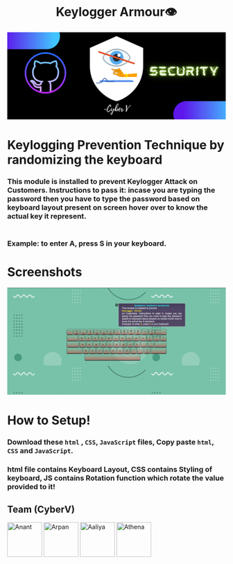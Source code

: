 <h1 align="center">Keylogger Armour👁</h1>
<img src="https://github.com/Anant1711/Keylogger-Armour/blob/main/assets/github%2Bflutter.jpg?raw=true"></img>

# Keylogging Prevention Technique by randomizing the keyboard
### This module is installed to prevent <b>Keylogger Attack</b> on Customers. Instructions to pass it: incase you are typing the password then you have to type the password based on keyboard layout present on screen hover over to know the actual key it represent. 
### <br>Example: to enter <b>A</b>, press <b>S</b> in your keyboard.</p>
# Screenshots
<img src="https://github.com/Anant1711/Keylogger-Armour/blob/main/assets/ss1.jpeg?raw=true"></img>

# How to Setup!
### Download these `html` , `CSS`, `JavaScript` files, Copy paste `html`, `CSS` and `JavaScript`.
### html file contains Keyboard Layout, CSS contains Styling of keyboard, JS contains Rotation function which rotate the value provided to it!
## Team (CyberV)

<a href="https://github.com/Anant1711/"><img src="https://avatars.githubusercontent.com/u/63709820?v=4" title="Anant" width="80" height="80"></a>
<a href="https://github.com/Arpanthomas1121"><img src="https://avatars.githubusercontent.com/u/66914302?v=4" title="Arpan" width="80" height="80"></a>
<a href="https://github.com/KikixJ7"><img src="https://avatars.githubusercontent.com/u/94973365?v=4" title="Aaliya" width="80" height="80"></a>
<a href="https://github.com/AthenaXv7"><img src="https://avatars.githubusercontent.com/u/92224478?v=4" title="Athena" width="80" height="80"></a>
